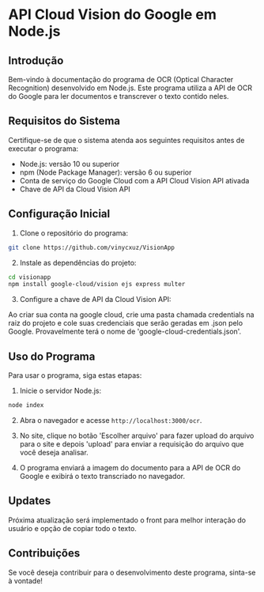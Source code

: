 
# API Cloud Vision do Google em Node.js

## Introdução

Bem-vindo à documentação do programa de OCR (Optical Character Recognition) desenvolvido em Node.js. Este programa utiliza a API de OCR do Google para ler documentos e transcrever o texto contido neles.

## Requisitos do Sistema

Certifique-se de que o sistema atenda aos seguintes requisitos antes de executar o programa:

- Node.js: versão 10 ou superior
- npm (Node Package Manager): versão 6 ou superior
- Conta de serviço do Google Cloud com a API Cloud Vision API ativada
- Chave de API da Cloud Vision API

## Configuração Inicial

1. Clone o repositório do programa:

```bash
git clone https://github.com/vinycxuz/VisionApp
```

2. Instale as dependências do projeto:

```bash
cd visionapp
npm install google-cloud/vision ejs express multer
```

3. Configure a chave de API da Cloud Vision API:

Ao criar sua conta na google cloud, crie uma pasta chamada credentials na raiz do projeto e cole suas credenciais que serão geradas em .json pelo Google. Provavelmente terá o nome de 'google-cloud-credentials.json'.

## Uso do Programa

Para usar o programa, siga estas etapas:

1. Inicie o servidor Node.js:

```bash
node index
```

2. Abra o navegador e acesse `http://localhost:3000/ocr`.

3. No site, clique no botão 'Escolher arquivo' para fazer upload do arquivo para o site e depois 'upload' para enviar a requisição do arquivo que você deseja analisar.

4. O programa enviará a imagem do documento para a API de OCR do Google e exibirá o texto transcriado no navegador.

## Updates

Próxima atualização será implementado o front para melhor interação do usuário e opção de copiar todo o texto.

## Contribuições

Se você deseja contribuir para o desenvolvimento deste programa, sinta-se à vontade!


